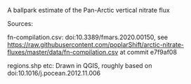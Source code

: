 A ballpark estimate of the Pan-Arctic vertical nitrate flux

Sources:

fn-compilation.csv: doi:10.3389/fmars.2020.00150, see https://raw.githubusercontent.com/poplarShift/arctic-nitrate-fluxes/master/data/fn-compilation.csv at commit e7f9af08

regions.shp etc: Drawn in QGIS, roughly based on doi:10.1016/j.pocean.2012.11.006
